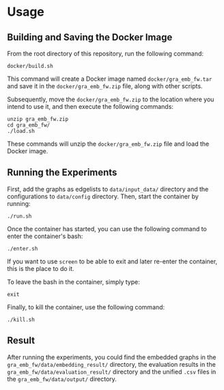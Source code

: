 # Usage

## Building and Saving the Docker Image
From the root directory of this repository, run the following command:

```terminal
docker/build.sh
```

This command will create a Docker image named `docker/gra_emb_fw.tar` and save it in the `docker/gra_emb_fw.zip` file, along with other scripts.

Subsequently, move the `docker/gra_emb_fw.zip` to the location where you intend to use it, and then execute the following commands:

```terminal
unzip gra_emb_fw.zip
cd gra_emb_fw/
./load.sh
```

These commands will unzip the `docker/gra_emb_fw.zip` file and load the Docker image.

## Running the Experiments
First, add the graphs as edgelists to `data/input_data/` directory and the configurations to `data/config` directory. Then, start the container by running:

```terminal
./run.sh
```

Once the container has started, you can use the following command to enter the container's bash:

```terminal
./enter.sh
```

If you want to use `screen` to be able to exit and later re-enter the container, this is the place to do it.

To leave the bash in the container, simply type:

```terminal
exit
```

Finally, to kill the container, use the following command:

```terminal
./kill.sh
```

## Result
After running the experiments, you could find the embedded graphs in the `gra_emb_fw/data/embedding_result/` directory, the evaluation results in the `gra_emb_fw/data/evaluation_result/` directory and the unified  `.csv` files in the `gra_emb_fw/data/output/` directory.